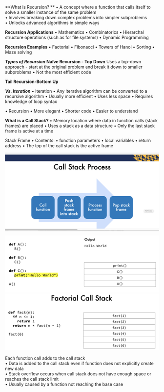 **What is Recursion?  **
• A concept where a function that calls itself to solve a smaller instance of the same problem  
• Involves breaking down complex problems into simpler subproblems  
• Unlocks advanced algorithms in simple ways

**Recursion Applications**
• Mathematics
• Combinatorics
• Hierarchal structure operations
(such as for file systems)
• Dynamic Programming


**Recursion Examples**
• Factorial
• Fibonacci
• Towers of Hanoi
• Sorting
• Maze solving


***Types of Recursion***
__Naïve Recursion - Top Down__
Uses a top-down approach - start at the original problem
and break it down to smaller subproblems
• Not the most efficient code

__Tail Recursion-Bottom Up__





***Vs. Iteration***
• Iteration
• Any iterative algorithm can be converted
to a recursive algorithm
• Usually more efficient
• Uses less space
• Requires knowledge of loop syntax


• Recursion
• More elegant
• Shorter code
• Easier to understand



__What is a Call Stack?__
• Memory location where data in function calls (stack frames) are placed
• Uses a stack as a data structure
• Only the last stack frame is active at a time


Stack Frame
• Contents:
• function parameters
• local variables
• return address
• The top of the call stack is the active frame


![alt text](image-19.png)

![alt text](image-20.png)
![alt text](image-21.png)


Each function call adds to the call stack   
• Data is added to the call stack even if function does not
explicitly create new data  
• Stack overflow occurs when call stack does not have
enough space or reaches the call stack limit    
• Usually caused by a function not reaching the base case   
